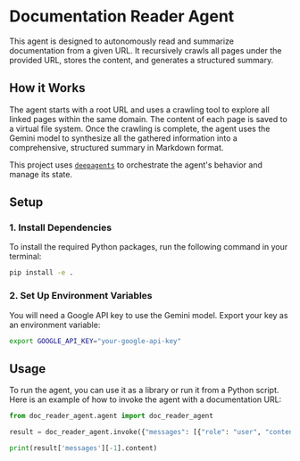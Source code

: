 # Documentation Reader Agent

This agent is designed to autonomously read and summarize documentation from a given URL. It recursively crawls all pages under the provided URL, stores the content, and generates a structured summary.

## How it Works

The agent starts with a root URL and uses a crawling tool to explore all linked pages within the same domain. The content of each page is saved to a virtual file system. Once the crawling is complete, the agent uses the Gemini model to synthesize all the gathered information into a comprehensive, structured summary in Markdown format.

This project uses [`deepagents`](https://github.com/hwchase17/deepagents) to orchestrate the agent's behavior and manage its state.

## Setup

### 1. Install Dependencies

To install the required Python packages, run the following command in your terminal:

```bash
pip install -e .
```

### 2. Set Up Environment Variables

You will need a Google API key to use the Gemini model. Export your key as an environment variable:

```bash
export GOOGLE_API_KEY="your-google-api-key"
```

## Usage

To run the agent, you can use it as a library or run it from a Python script. Here is an example of how to invoke the agent with a documentation URL:

```python
from doc_reader_agent.agent import doc_reader_agent

result = doc_reader_agent.invoke({"messages": [{"role": "user", "content": "Please crawl and summarize the documentation at https://docs.langgraph.dev"}]})

print(result['messages'][-1].content)

